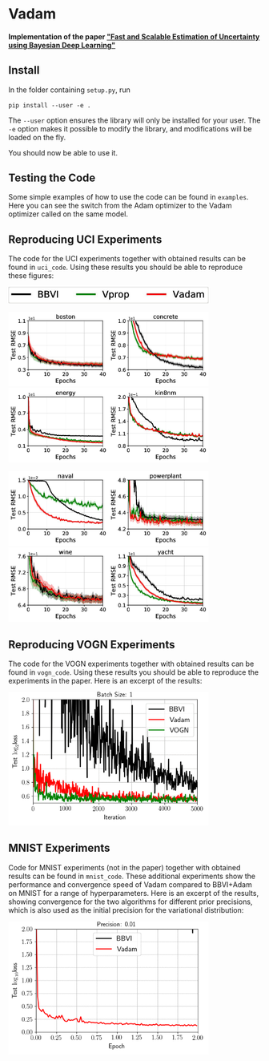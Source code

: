 # Vadam
#### Implementation of the paper ["Fast and Scalable Estimation of Uncertainty using Bayesian Deep Learning"](https://arxiv.org/abs/1806.04854)

## Install

In the folder containing `setup.py`, run
```
pip install --user -e .
```
The `--user` option ensures the library will only be installed for your user.
The `-e` option makes it possible to modify the library, and modifications will be loaded on the fly.

You should now be able to use it.

## Testing the Code

Some simple examples of how to use the code can be found in `examples`. Here you can see the switch from the Adam optimizer to the Vadam optimizer called on the same model.

## Reproducing UCI Experiments

The code for the UCI experiments together with obtained results can be found in `uci_code`. Using these results you should be able to reproduce these figures:

<img src="uci_code/plots/uci_legend-page-001.jpg" width="400">

<img src="uci_code/plots/uci_rmse_boston-page-001.jpg" width="200"><img src="uci_code/plots/uci_rmse_concrete-page-001.jpg" width="200"><img src="uci_code/plots/uci_rmse_energy-page-001.jpg" width="200"><img src="uci_code/plots/uci_rmse_kin8nm-page-001.jpg" width="200">

<img src="uci_code/plots/uci_rmse_naval-page-001.jpg" width="200"><img src="uci_code/plots/uci_rmse_powerplant-page-001.jpg" width="200"><img src="uci_code/plots/uci_rmse_wine-page-001.jpg" width="200"><img src="uci_code/plots/uci_rmse_yacht-page-001.jpg" width="200">

## Reproducing VOGN Experiments

The code for the VOGN experiments together with obtained results can be found in `vogn_code`. Using these results you should be able to reproduce the experiments in the paper. Here is an excerpt of the results:

<img src="vogn_code/animations/mc16.gif" width="400">
<!-- <img src="vogn_code/plots/plot_bs1_mc1-page-001.jpg" width="200"><img src="vogn_code/plots/plot_bs1_mc16-page-001.jpg" width="200"><img src="vogn_code/plots/plot_bs128_mc16_legend-page-001.jpg" width="200"> -->

## MNIST Experiments

Code for MNIST experiments (not in the paper) together with obtained results can be found in `mnist_code`. These additional experiments show the performance and convergence speed of Vadam compared to BBVI+Adam on MNIST for a range of hyperparameters. Here is an excerpt of the results, showing convergence for the two algorithms for different prior precisions, which is also used as the initial precision for the variational distribution:

<img src="mnist_code/animations/layer1_batchsize1.gif" width="400">
